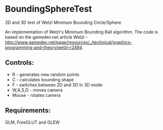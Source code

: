 # BoundingSphereTest
2D and 3D test of Welzl Minimum Bounding Circle/Sphere

An implementation of Welzl's Minimum Bounding Ball algorithm.
The code is based on the gamedev.net article Welzl - http://www.gamedev.net/page/resources/_/technical/graphics-programming-and-theory/welzl-r2484

## Controls:
* R - generates new random points
* C - calculates bounding shape
* F - switches between 2D and 3D
In 3D mode
* W,A,S,D - moves camera
* Mouse - rotates camera

## Requirements:
GLM, FreeGLUT and GLEW
